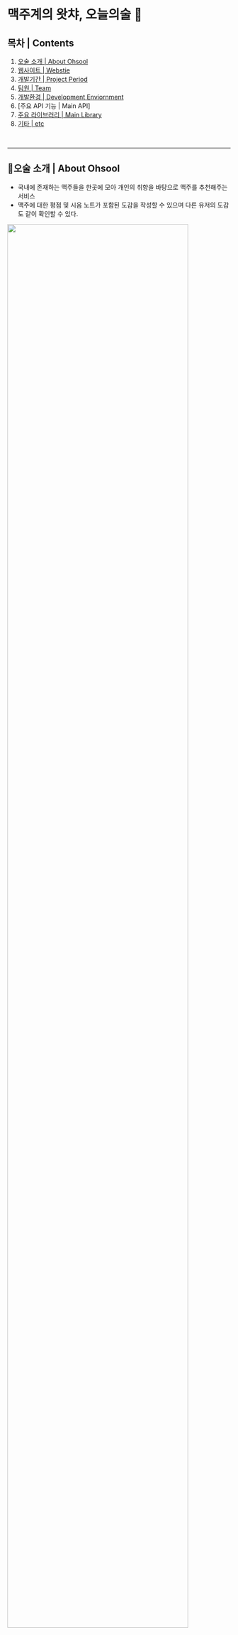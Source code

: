 # 맥주계의 왓챠, 오늘의술 🍻

## 목차 | Contents
1. [오술 소개 | About Ohsool](#오술-소개-About-Ohsool)
2. [웹사이트 | Webstie](#🌎-웹사이트-|-Webstie)
3. [개발기간 | Project Period](#⌚-개발기간-|-Project-Period)
4. [팀원 | Team](#🤸🏻‍♀️-팀원-|-Team)
5. [개발환경 | Development Enviornment](#⛏-개발환경-|-Development-Enviornment)
6. [주요 API 기능 | Main API]
7. [주요 라이브러리 | Main Library](#🎨-주요-라이브러리-Main-Library)
8. [기타 | etc](#🧾-기타-|-etc)
<br>

<hr>

## 🍻오술 소개 | About Ohsool

* 국내에 존재하는 맥주들을 한곳에 모아 개인의 취향을 바탕으로 맥주를 추천해주는 서비스
* 맥주에 대한 평점 및 시음 노트가 포함된 도감을 작성할 수 있으며 다른 유저의 도감도 같이 확인할 수 있다.

<img src="https://user-images.githubusercontent.com/52440784/131280246-9b2e7aa9-e25c-4d42-9b94-b34fee3838d7.jpg" width=90% />
<img src="https://user-images.githubusercontent.com/52440784/131280256-2fce6eba-fe50-4b96-b418-c7647225dfe9.jpg" width=60% />

<br>

## 🌎 웹사이트 | Webstie
https://ohsool.com/

<br>

## ⌚ 개발기간 | Project Period
2021년 07월 23일 ~ 2021년 08월 31일

<br>

## 🤸🏻‍♀️ 팀원 | Team
* **Backend (Node.js)** 
<br> 이정원, 문진영, 윤송
* **Frontend (React)** (https://github.com/ohsool/front-end)
<br> 원동환, 장정윤
* **Design (UI/UX)**
<br> 문지혜, 이근호 [(Figma WireFrame)](https://www.figma.com/file/c2M6Yjvm5IjSAnsrQ41XLv/%ED%95%AD%ED%95%B499_WireFrame?node-id=0%3A1)


< 팀원소개 노션페이지 링크 놓기 >

<br>

## ⛏ 개발환경 | Development Enviornment

| 이름 | 구분 | 
|:----------:|:----------:|
| **Server** | AWS EC2 (Amazon Linux 2 AMI (HVM), 64bit) |
| **Framework** | Express(Node.js) |
|**개발언어** | Typescript, Javascript  | 
| **Database** | Atlas (MongoDB) |
|**CI/CD** | AWS CodePipeline, CodeDeploy  |  
|**Load Balancer** | AWS ALB, Auto Scaling Group | 
|**TDD** | Jest  | 
|**Storage** | AWS S3  |
|**Tools** | VSCode, Git, Github, Slack, Notion  |



* [**ERD (Entity Relationship Diagram)**](https://github.com/ohsool/backend.wiki.git)
* [**Web Architecture**](https://github.com/ohsool/backend.wiki.git)
* [**Backend Deploymenmt Enviornment**](https://github.com/ohsool/backend.wiki.git)

<br>

## ⚔ 주요 API 기능 (위키로 정리하기) | Main API
1. 테스트 기반으로 사용자의 맥주 취향 보여주기
2. 각자 다른 맥주 취향을 가진 사용자들이 남긴 평점을 맥주 종류 별로 평균을 내어 타 사용자의 취향에 맞는 맥주 추천하기 
3. 맥주 판매처 제보하기
4. 맥주 및 해시태그 검색하기
5. 비밀번호 변경?

<br>

## 🎨 주요 라이브러리 | Main Library
<details>
<summary> jsonwebtoken </summary>
<br>
</details>

<details>
<summary> passport </summary>
<br>
</details>

<details>
<summary> nodemailer </summary>

> npm i --save-dev @types/nodemailer<br>
npm i nodemailer
<br>
</details>

<details>
<summary> mongoose </summary>
<br>
</details>

<details>
<summary> dotenv </summary>
<br>
</details> 
<details>
<summary> moment </summary>
 
  ```
  npm install moment --save  
  ```
 
</details>

<details>
<summary> swagger </summary>

* npm 설치 
 
  ```
  npm install swagger-ui-express -D<br>
  npm install swagger-autogen -D<br>
  npm install @types/swagger-ui-express -D
  ```


<br>

* app.ts 기본 설정 
    ```
    // importing swagger 
    import swaggerUi from 'swagger-ui-express';
    const swaggerFile =  require('../swagger/swagger-output.json')
    app.use('/swagger', swaggerUi.serve, swaggerUi.setup(swaggerFile))
    ```
<br>

* 폴더 구조 
    ```
    ├── swagger
    │   ├── swagger-output.json
    │   └── swagger.js
    ```
<br>

* 참고 <br>
    https://charming-kyu.tistory.com/11

</details>

<br>

## 🧾 기타 | etc

<details>
<summary>Git Commit Message Rule</summary>

Format: [ 수정자 ] < type > commit message
 
feat : 새로운 기능에 대한 커밋
fix : 버그 수정에 대한 커밋
build : 빌드 관련 파일 수정에 대한 커밋
chore : 그 외 자잘한 수정에 대한 커밋
ci : CI관련 설정 수정에 대한 커밋
cd : CD관련 설정 수정에 대한 커밋
docs : 문서 수정에 대한 커밋
style : 코드 스타일 혹은 포맷 등에 관한 커밋
refactor :  코드 리팩토링에 대한 커밋
test : 테스트 코드 수정에 대한 커밋

</details>
 
